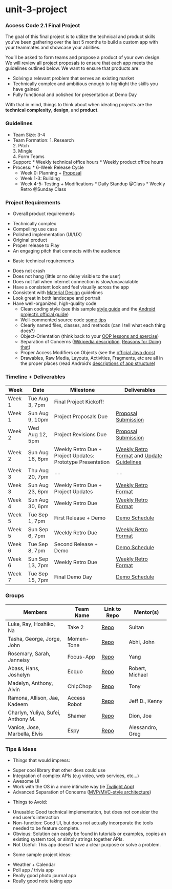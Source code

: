 # unit-3-project  

### Access Code 2.1 Final Project  
The goal of this final project is to utilize the technical and product skills you’ve been gathering over the last 5 months to build a custom app with your teammates and showcase your abilities. 

You’ll be asked to form teams and propose a product of your own design. We will review all project proposals to ensure that each app meets the guidelines outlined below. We want to ensure that products are: 
  *  Solving a relevant problem that serves an existing market
  *  Technically complex and ambitious enough to highlight the skills you have gained
  *  Fully functional and polished for presentation at Demo Day  

With that in mind, things to think about when ideating projects are the **technical complexity**, **design**, and **product**.  

### Guidelines  
  *  Team Size: 3-4
  *  Team Formation:
    1.  Research  
    2.  Pitch  
    3.  Mingle  
    4.  Form Teams  
  *  Support: 
    *  Weekly technical office hours
    *  Weekly product office hours
  *  Process:
    *  6-Week Release Cycle
      - Week 0: Planning + [Proposal](https://github.com/accesscode-2-1/unit-3-project/blob/master/deliverables/ProposalTemplate.md)  
      - Week 1-3: Building
      - Week 4-5: Testing + Modifications
    *  Daily Standup @Class
    *  Weekly Retro @Sunday Class

### Project Requirements  
*  Overall product requirements
  - Technically complex
  - Compelling use case
  - Polished implementation (UI/UX)
  - Original product 
  - Proper release to Play
  - An engaging pitch that connects with the audience
*  Basic technical requirements 
  - Does not crash
  - Does not hang (little or no delay visible to the user)
  - Does not fail when internet connection is slow/unavaialable
  - Have a consistent look and feel visually across the app
  - Consistent with [Material Design](https://www.google.com/design/spec/material-design/introduction.html) guidelines
  - Look great in both landscape and portrait
  - Have well-organized, high-quality code
    -  Clean coding style (see this sample [style guide](http://www.javaranch.com/style.jsp) and the [Android project’s official guide](https://source.android.com/source/code-style.html))
    -  Well-commented source code [some tips](http://blog.codinghorror.com/code-tells-you-how-comments-tell-you-why/)
    -  Clearly named files, classes, and methods (can I tell what each thing does?)
    -  Object-Orientation (think back to your [OOP lessons and exercise](https://github.com/accesscode-2-1/unit-1/blob/master/homework/week-0.md))
    -  Separation of Concerns ([Wikipedia description](https://en.wikipedia.org/wiki/Separation_of_concerns), [Reasons for Doing that](http://programmers.stackexchange.com/a/32614))
    -  Proper Access Modifiers on Objects (see the [official Java docs](https://docs.oracle.com/javase/tutorial/java/javaOO/accesscontrol.html))
    -  Drawables, Raw Media, Layouts, Activities, Fragments, etc are all in the proper places (read Android’s [descriptions of app structure](https://developer.android.com/intl/ru/tools/projects/index.html))

### Timeline + Deliverables

| Week | Date | Milestone | Deliverables | 
|---|---|---|---|
| Week 1 | Tue Aug 3, 7pm | Final Project Kickoff! | |
| Week 1 | Sun Aug 9, 10pm | Project Proposals Due | [Proposal Submission](deliverables/ProposalTemplate.md) |
| Week 2 | Wed Aug 12, 5pm | Project Revisions Due | [Proposal Submission](deliverables/ProposalTemplate.md) |
| Week 2 | Sun Aug 16, 6pm | Weekly Retro Due + Project Updates: Prototype Presentation | [Weekly Retro Format](deliverables/WeeklyRetroTemplate.md) and [Update Guidelines](demos/practice_demo_guidelines.md) |
| Week 3 | Thu Aug 20, 7pm | -- | -- |
| Week 3 | Sun Aug 23, 6pm | Weekly Retro Due + Project Updates| [Weekly Retro Format](deliverables/WeeklyRetroTemplate.md) |
| Week 4 | Sun Aug 30, 6pm | Weekly Retro Due | [Weekly Retro Format](deliverables/WeeklyRetroTemplate.md) |
| Week 5 | Tue Sep 1, 7pm | First Release + Demo | [Demo Schedule](demos/demo_1.md) |
| Week 5 | Sun Sep 6, 7pm | Weekly Retro Due | [Weekly Retro Format](deliverables/WeeklyRetroTemplate.md) |
| Week 6 | Tue Sep 8, 7pm | Second Release + Demo | [Demo Schedule]() |
| Week 6 | Sun Sep 13, 7pm | Weekly Retro Due | [Weekly Retro Format](deliverables/WeeklyRetroTemplate.md) |
| Week 7 | Tue Sep 15, 7pm | Final Demo Day | [Demo Schedule]() |


### Groups  
| Members | Team Name | Link to Repo | Mentor(s) |
|---|---|---|---|
| Luke, Ray, Hoshiko, Na |Take 2|[Repo](https://github.com/rayacevedo45/accessfoodnyc) | Sultan |
| Tasha, George, Jorge, John | Momen-Tone | [Repo](https://github.com/lighterletter/Momen-Tone) | Abhi, John |
| Rosemary, Sarah, Janneisy | Focus-App | [Repo](https://github.com/RosmaryFC/Focus-App) | Yang |
| Abass, Hans, Joshelyn |Ecquo  | [Repo](https://github.com/abassawo/Ecquo/)  | Robert, Michael |
| Madelyn, Anthony, Alvin | ChipChop | [Repo](https://github.com/AnthonyFermin/Final-Project) | Tony |
| Ramona, Allison, Jae, Kadeem | Access Robot | [Repo](https://github.com/jaellysbales/access-robot/tree/master)  | Jeff D., Kenny | 
| Charlyn, Yuliya, Sufei, Anthony M. | Shamer | [Repo](https://github.com/charlyn23/ProjectX)  | Dion, Joe |  
| Vanice, Jose, Marbella, Elvis | Espy | [Repo](https://github.com/jgarcia162/Espy) |  Alessandro, Greg |


### Tips & Ideas
*  Things that would impress:
  - Super cool library that other devs could use
  - Integration of complex APIs (e.g video, web services, etc...)
  - Awesome UI
  - Work with the OS in a more intimate way (ie [Twilight App](https://play.google.com/store/apps/details?id=com.urbandroid.lux&hl=en))
  - Advanced Separation of Concerns ([MVP/MVC-style architecture](http://fernandocejas.com/2014/09/03/architecting-android-the-clean-way/))
*  Things to Avoid:
  -  Unusable: Good technical implementation, but does not consider the end user's interaction
  -  Non-function: Good UI, but does not actually incorporate the tools needed to be feature complete.
  -  Obvious: Solution can easily be found in tutorials or examples, copies an existing system tool, or simply strings together APIs.
  -  Not Useful: This app doesn’t have a clear purpose or solve a problem. 
*  Some sample project ideas:
  -  Weather + Calendar
  -  Poll app / trivia app 
  -  Really good photo journal app
  -  Really good note taking app


